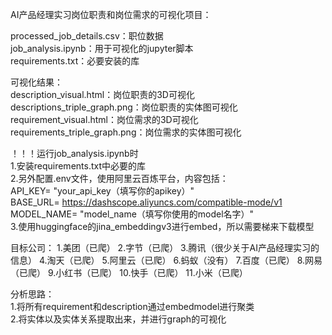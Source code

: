 AI产品经理实习岗位职责和岗位需求的可视化项目： 

processed_job_details.csv：职位数据   
job_analysis.ipynb：用于可视化的jupyter脚本   
requirements.txt：必要安装的库   

可视化结果：   
description_visual.html：岗位职责的3D可视化   
descriptions_triple_graph.png：岗位职责的实体图可视化   
requirement_visual.html：岗位需求的3D可视化   
requirements_triple_graph.png：岗位需求的实体图可视化   

！！！运行job_analysis.ipynb时   
1.安装requirements.txt中必要的库   
2.另外配置.env文件，使用阿里云百炼平台，内容包括：   
API_KEY= "your_api_key（填写你的apikey）"   
BASE_URL= https://dashscope.aliyuncs.com/compatible-mode/v1   
MODEL_NAME= "model_name（填写你使用的model名字）"   
3.使用huggingface的jina_embeddingv3进行embed，所以需要梯来下载模型

目标公司：
1.美团（已爬）
2.字节（已爬）
3.腾讯（很少关于AI产品经理实习的信息）
4.淘天（已爬）
5.阿里云（已爬）
6.蚂蚁（没有）
7.百度（已爬）
8.网易（已爬）
9.小红书（已爬）
10.快手（已爬）
11.小米（已爬）


分析思路：   
1.将所有requirement和description通过embedmodel进行聚类   
2.将实体以及实体关系提取出来，并进行graph的可视化   

